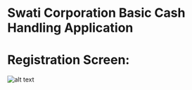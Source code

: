 # Swati Corporation Basic Cash Handling Application 

# Registration Screen: 

![alt text](https://github.com/ibrahimswati/SwatiCorporationApp/blob/login.png)
